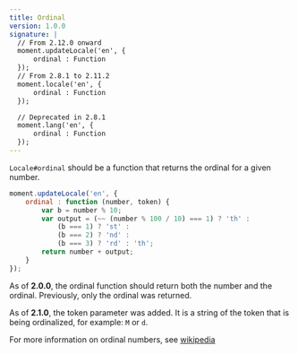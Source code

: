 ```yaml
---
title: Ordinal
version: 1.0.0
signature: |
  // From 2.12.0 onward
  moment.updateLocale('en', {
      ordinal : Function
  });
  // From 2.8.1 to 2.11.2
  moment.locale('en', {
      ordinal : Function
  });

  // Deprecated in 2.8.1
  moment.lang('en', {
      ordinal : Function
  });
---
```



`Locale#ordinal` should be a function that returns the ordinal for a given number.

```javascript
moment.updateLocale('en', {
    ordinal : function (number, token) {
        var b = number % 10;
        var output = (~~ (number % 100 / 10) === 1) ? 'th' :
            (b === 1) ? 'st' :
            (b === 2) ? 'nd' :
            (b === 3) ? 'rd' : 'th';
        return number + output;
    }
});
```

As of **2.0.0**, the ordinal function should return both the number and the ordinal. Previously, only the ordinal was returned.

As of **2.1.0**, the token parameter was added. It is a string of the token that is being ordinalized, for example: `M` or `d`.

For more information on ordinal numbers, see [wikipedia](http://en.wikipedia.org/wiki/Ordinal_number_%28linguistics%29)
